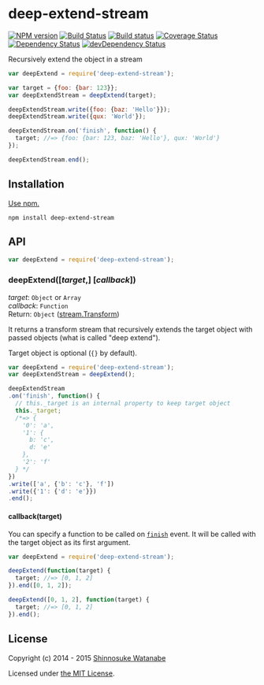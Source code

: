 # deep-extend-stream

[![NPM version](http://img.shields.io/npm/v/deep-extend-stream.svg?style=flat)](https://www.npmjs.com/package/deep-extend-stream)
[![Build Status](http://img.shields.io/travis/shinnn/deep-extend-stream.svg?style=flat)](https://travis-ci.org/shinnn/deep-extend-stream)
[![Build status](https://ci.appveyor.com/api/projects/status/1im5lixtp38ecg97?svg=true)](https://ci.appveyor.com/project/ShinnosukeWatanabe/deep-extend-stream)
[![Coverage Status](https://img.shields.io/coveralls/shinnn/deep-extend-stream.svg?style=flat)](https://coveralls.io/r/shinnn/deep-extend-stream)
[![Dependency Status](https://img.shields.io/david/shinnn/deep-extend-stream.svg?style=flat&label=deps)](https://david-dm.org/shinnn/deep-extend-stream)
[![devDependency Status](https://img.shields.io/david/dev/shinnn/deep-extend-stream.svg?style=flat&label=devDeps)](https://david-dm.org/shinnn/deep-extend-stream#info=devDependencies)

Recursively extend the object in a stream

```javascript
var deepExtend = require('deep-extend-stream');

var target = {foo: {bar: 123}};
var deepExtendStream = deepExtend(target);

deepExtendStream.write({foo: {baz: 'Hello'}});
deepExtendStream.write({qux: 'World'});

deepExtendStream.on('finish', function() {
  target; //=> {foo: {bar: 123, baz: 'Hello'}, qux: 'World'}
});

deepExtendStream.end();
```

## Installation

[Use npm.](https://docs.npmjs.com/cli/install)

```
npm install deep-extend-stream
```

## API

```javascript
var deepExtend = require('deep-extend-stream');
```

### deepExtend([*target*,] [*callback*])

*target*: `Object` or `Array`  
*callback*: `Function`  
Return: `Object` ([stream.Transform](https://iojs.org/api/stream.html#stream_class_stream_transform_1))

It returns a transform stream that recursively extends the target object with passed objects (what is called "deep extend").

Target object is optional (`{}` by default).

```javascript
var deepExtend = require('deep-extend-stream');
var deepExtendStream = deepExtend();

deepExtendStream
.on('finish', function() {
  // this._target is an internal property to keep target object
  this._target;
  /*=> {
    '0': 'a',
    '1': {
      b: 'c',
      d: 'e'
    },
    '2': 'f'
  } */
})
.write(['a', {'b': 'c'}, 'f'])
.write({'1': {'d': 'e'}})
.end();
```

#### callback(target)

You can specify a function to be called on [`finish`](https://iojs.org/api/stream.html#stream_events_finish_and_end) event. It will be called with the target object as its first argument.

```javascript
var deepExtend = require('deep-extend-stream');

deepExtend(function(target) {
  target; //=> [0, 1, 2]
}).end([0, 1, 2]);

deepExtend([0, 1, 2], function(target) {
  target; //=> [0, 1, 2]
}).end();
```

## License

Copyright (c) 2014 - 2015 [Shinnosuke Watanabe](https://github.com/shinnn)

Licensed under [the MIT License](./LICENSE).
